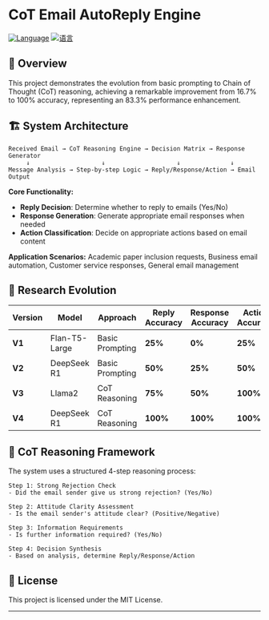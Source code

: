 # CoT Email AutoReply Engine

[![Language](https://img.shields.io/badge/Language-English-blue)](README.md)
[![语言](https://img.shields.io/badge/语言-中文-red)](README.zh-CN.md)


## 🚀 Overview

This project demonstrates the evolution from basic prompting to Chain of Thought (CoT) reasoning, achieving a remarkable improvement from 16.7% to 100% accuracy, representing an 83.3% performance enhancement.

## 🏗️ System Architecture

```
Received Email → CoT Reasoning Engine → Decision Matrix → Response Generator
     ↓                    ↓                    ↓              ↓
Message Analysis → Step-by-step Logic → Reply/Response/Action → Email Output
```

**Core Functionality:**
- **Reply Decision**: Determine whether to reply to emails (Yes/No)
- **Response Generation**: Generate appropriate email responses when needed
- **Action Classification**: Decide on appropriate actions based on email content

**Application Scenarios:** Academic paper inclusion requests, Business email automation, Customer service responses, General email management

## 🔬 Research Evolution

| Version | Model | Approach | Reply Accuracy | Response Accuracy | Action Accuracy | Overall Score | File |
|---------|-------|----------|----------------|------------------|-----------------|---------------|------|
| **V1** | Flan-T5-Large | Basic Prompting | **25%** | **0%** | **25%** | **16.7%** | `V1-Flan-T5-Large.py` |
| **V2** | DeepSeek R1 | Basic Prompting | **50%** | **25%** | **50%** | **41.7%** | `V2-DS.py` |
| **V3** | Llama2 | CoT Reasoning | **75%** | **50%** | **100%** | **75.0%** | `V3-Llama2-CoT.py` |
| **V4** | DeepSeek R1 | CoT Reasoning | **100%** | **100%** | **100%** | **100%** | `V4-DS-CoT.py` |

## 🧠 CoT Reasoning Framework

The system uses a structured 4-step reasoning process:

```
Step 1: Strong Rejection Check
- Did the email sender give us strong rejection? (Yes/No)

Step 2: Attitude Clarity Assessment  
- Is the email sender's attitude clear? (Positive/Negative)

Step 3: Information Requirements
- Is further information required? (Yes/No)

Step 4: Decision Synthesis
- Based on analysis, determine Reply/Response/Action
```





## 📄 License

This project is licensed under the MIT License.

---
